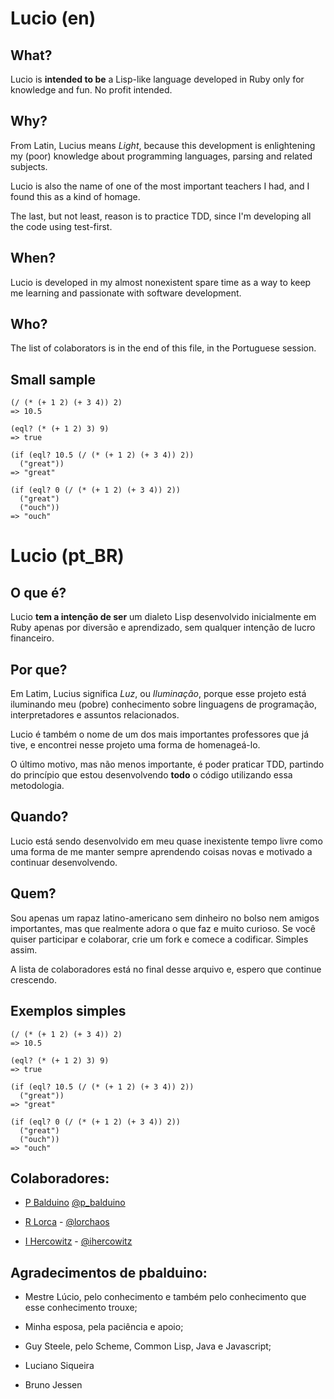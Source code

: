 # Lucio (en)

## What?
Lucio is **intended to be** a Lisp-like language developed in Ruby only for knowledge and fun. No profit intended.

## Why?
From Latin, Lucius means _Light_, because this development is enlightening my (poor) knowledge about programming languages, parsing and related subjects.

Lucio is also the name of one of the most important teachers I had, and I found this as a kind of homage.

The last, but not least, reason is to practice TDD, since I'm developing all the code using test-first.

## When?
Lucio is developed in my almost nonexistent spare time as a way to keep me learning and passionate with software development. 

## Who?
The list of colaborators is in the end of this file, in the Portuguese session.

## Small sample
    (/ (* (+ 1 2) (+ 3 4)) 2)
    => 10.5

    (eql? (* (+ 1 2) 3) 9)
    => true

    (if (eql? 10.5 (/ (* (+ 1 2) (+ 3 4)) 2))
      ("great"))
    => "great"

    (if (eql? 0 (/ (* (+ 1 2) (+ 3 4)) 2))
      ("great")
      ("ouch"))
    => "ouch"

# Lucio (pt\_BR)

## O que é?
Lucio **tem a intenção de ser** um dialeto Lisp desenvolvido inicialmente em Ruby apenas por diversão e aprendizado, sem qualquer intenção de lucro financeiro.

## Por que?
Em Latim, Lucius significa _Luz_, ou _Iluminação_, porque esse projeto está iluminando meu (pobre) conhecimento sobre linguagens de programação, interpretadores e assuntos relacionados.

Lucio é também o nome de um dos mais importantes professores que já tive, e encontrei nesse projeto uma forma de homenageá-lo.

O último motivo, mas não menos importante, é poder praticar TDD, partindo do princípio que estou desenvolvendo **todo** o código utilizando essa metodologia.

## Quando?
Lucio está sendo desenvolvido em meu quase inexistente tempo livre como uma forma de me manter sempre aprendendo coisas novas e motivado a continuar desenvolvendo.

## Quem?
Sou apenas um rapaz latino-americano sem dinheiro no bolso nem amigos importantes, mas que realmente adora o que faz e muito curioso. Se você quiser participar e colaborar, crie um fork e comece a codificar. Simples assim.

A lista de colaboradores está no final desse arquivo e, espero que continue crescendo.

## Exemplos simples
    (/ (* (+ 1 2) (+ 3 4)) 2)
    => 10.5

    (eql? (* (+ 1 2) 3) 9)
    => true

    (if (eql? 10.5 (/ (* (+ 1 2) (+ 3 4)) 2))
      ("great"))
    => "great"

    (if (eql? 0 (/ (* (+ 1 2) (+ 3 4)) 2))
      ("great")
      ("ouch"))
    => "ouch"

## Colaboradores:

* [P Balduino](/pbalduino) [@p_balduino](http://twitter.com/p_balduino)

* [R Lorca](/lorchaos) - [@lorchaos](http://twitter.com/lorchaos)

* [I Hercowitz](/ihercowitz) - [@ihercowitz](http://twitter.com/ihercowitz)

## Agradecimentos de pbalduino:

* Mestre Lúcio, pelo conhecimento e também pelo conhecimento que esse conhecimento trouxe;

* Minha esposa, pela paciência e apoio;

* Guy Steele, pelo Scheme, Common Lisp, Java e Javascript;

* Luciano Siqueira

* Bruno Jessen